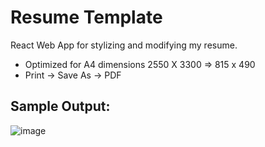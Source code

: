 # Resume Template

React Web App for stylizing and modifying my resume.
- Optimized for A4 dimensions 2550 X 3300 => 815 x 490
- Print -> Save As -> PDF

## Sample Output:
![image](https://user-images.githubusercontent.com/39638948/194182483-70a4eec0-9581-468c-a512-a7ce4448f32c.png)
